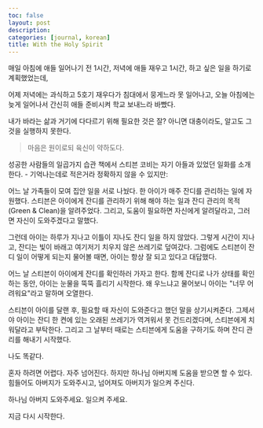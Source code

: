 ```yaml
---
toc: false
layout: post
description: 
categories: [journal, korean]
title: With the Holy Spirit
---
```


매일 아침에 애들 일어나기 전 1시간, 저녁에 애들 재우고 1시간, 하고 싶은 일을 하기로 계획했었는데,

어제 저녁에는 과식하고 5호기 재우다가 침대에서 뭉게느라 못 일어나고, 오늘 아침에는 늦게 일어나서 간신히 애들 준비시켜 학교 보내느라 바빴다. 

내가 바라는 삶과 거기에 다다르기 위해 필요한 것은 잘? 아니면 대충이라도, 알고도 그것을 실행하지 못한다. 

> 마음은 원이로되 육신이 약하도다.

성공한 사람들의 일곱가지 습관 책에서 스티븐 코비는 자기 아들과 있었던 일화를 소개한다. - 기억나는데로 적은거라 정확하지 않을 수 있지만:

어느 날 가족들이 모여 집안 일을 서로 나눴다. 한 아이가 매주 잔디를 관리하는 일에 자원했다. 스티븐은 아이에게 잔디를 관리하기 위해 해야 하는 일과 잔디 관리의 목적 (Green & Clean)을 알려주었다. 그리고, 도움이 필요하면 자신에게 알려달라고, 그러면 자신이 도와주겠다고 말했다.

그런데 아이는 하루가 지나고 이틀이 지나도 잔디 일을 하지 않았다. 그렇게 시간이 지나고, 잔디는 빛이 바래고 여기저기 치우지 않은 쓰레기로 덮여갔다. 그럼에도 스티븐이 잔디 일이 어떻게 되는지 물어볼 때면, 아이는 항상 잘 되고 있다고 대답했다.

어느 날 스티븐이 아이에게 잔디를 확인하러 가자고 한다. 함께 잔디로 나가 상태를 확인하는 동안, 아이는 눈물을 뚝뚝 흘리기 시작한다. 왜 우느냐고 물어보니 아이는 "너무 어려워요"라고 말하며 오열한다. 

스티븐이 아이를 달랜 후, 필요할 때 자신이 도와준다고 했던 말을 상기시켜준다. 그제서야 아이는 잔디 한 켠에 있는 오래된 쓰레기가 역겨워서 못 건드리겠다며, 스티븐에게 치워달라고 부탁한다. 그리고 그 날부터 때로는 스티븐에게 도움을 구하기도 하며 잔디 관리를 해내기 시작했다.

나도 똑같다. 

혼자 하려면 어렵다. 자주 넘어진다. 하지만 하나님 아버지께 도움을 받으면 할 수 있다. 힘들어도 아버지가 도와주시고, 넘어져도 아버지가 일으켜 주신다.  

하나님 아버지 도와주세요. 일으켜 주세요. 

지금 다시 시작한다.
